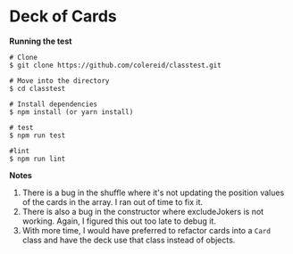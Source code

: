 # Deck of Cards

**Running the test**

```
# Clone
$ git clone https://github.com/colereid/classtest.git

# Move into the directory
$ cd classtest

# Install dependencies 
$ npm install (or yarn install)

# test
$ npm run test

#lint
$ npm run lint
```

**Notes**
1. There is a bug in the shuffle where it's not updating the position values of the cards in the array. I ran out of time to fix it.
2. There is also a bug in the constructor where excludeJokers is not working. Again, I figured this out too late to debug it.
3. With more time, I would have preferred to refactor cards into a `Card` class and have the deck use that class instead of objects.
